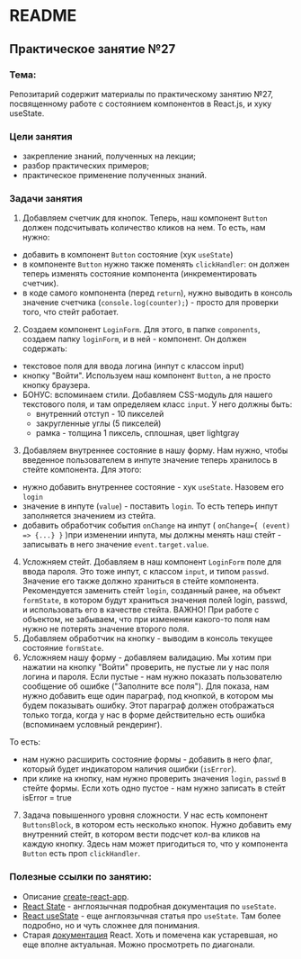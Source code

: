 # README

## Практическое занятие №27

### Тема:

Репозитарий содержит материалы по практическому занятию №27, посвященному работе с состоянием компонентов в React.js, и хуку useState.

### Цели занятия
- закрепление знаний, полученных на лекции;
- разбор практических примеров;
- практическое применение полученных знаний.

### Задачи занятия
1. Добавляем счетчик для кнопок. Теперь, наш компонент `Button` должен подсчитывать количество кликов на нем. То есть, нам нужно:
 - добавить в компонент `Button` состояние (хук `useState`)
 - в компоненте `Button` нужно также поменять `clickHandler`: он должен теперь изменять состояние компонента (инкрементировать счетчик).
 - в коде самого компонента (перед `return`), нужно выводить в консоль значение счетчика (`console.log(counter);`) - просто для проверки того, что стейт работает.
2. Создаем компонент `LoginForm`. Для этого, в папке `components`, создаем папку `loginForm`, и в ней - компонент. Он должен содержать:
 - текстовое поля для ввода логина (инпут с классом input)
 - кнопку "Войти". Используем наш компонент `Button`, а не просто кнопку браузера.
 - БОНУС: вспоминаем стили. Добавляем CSS-модуль для нашего текстового поля, и там определяем класс `input`. У него должны быть:
     - внутренний отступ - 10 пикселей
     - закругленные углы (5 пикселей)
     - рамка - толщина 1 пиксель, сплошная, цвет lightgray
3. Добавляем внутреннее состояние в нашу форму. Нам нужно, чтобы введенное пользователем в инпуте значение теперь хранилось в стейте компонента. Для этого:
 - нужно добавить внутреннее состояние - хук `useState`. Назовем его `login`
 - значение в инпуте (`value`) - поставить `login`. То есть теперь инпут заполняется значением из стейта.
 - добавить обработчик события `onChange` на инпут ( `onChange={ (event) => {...} }` )при изменении инпута, мы должны менять наш стейт - записывать в него значение `event.target.value`.
4. Усложняем стейт. Добавляем в наш компонент `LoginForm` поле для ввода пароля. Это тоже инпут, с классом `input`, и типом `passwd`. Значение его также должно храниться в стейте компонента. Рекомендуется заменить стейт `login`, созданный ранее, на объект `formState`, в котором будут храниться значения полей login, passwd, и использовать его в качестве стейта. ВАЖНО! При работе с объектом, не забываем, что при изменении какого-то поля нам нужно не потерять значение второго поля.
5. Добавляем обработчик на кнопку - выводим в консоль текущее состояние `formState`.
6. Усложняем нашу форму - добавляем валидацию. Мы хотим при нажатии на кнопку "Войти" проверить, не пустые ли у нас поля логина и пароля. Если пустые - нам нужно показать пользователю сообщение об ошибке ("Заполните все поля"). Для показа, нам нужно добавить еще один параграф, под кнопкой, в котором мы будем показывать ошибку. Этот параграф должен отображаться только тогда, когда у нас в форме действительно есть ошибка (вспоминаем условный рендеринг).

То есть:
 - нам нужно расширить состояние формы - добавить в него флаг, который будет индикатором наличия ошибки (`isError`).
 - при клике на кнопку, нам нужно проверить значения `login`, `passwd` в стейте формы. Если хоть одно пустое - нам нужно записать в стейт isError = true
7. Задача повышенного уровня сложности. У нас есть компонент `ButtonsBlock`, в котором есть несколько кнопок. Нужно добавить ему внутренний стейт, в котором вести подсчет кол-ва кликов на каждую кнопку. Здесь нам может пригодиться то, что у компонента `Button` есть проп `clickHandler`.

### Полезные ссылки по занятию:
 - Описание [create-react-app](https://create-react-app.dev/).
 - [React State](https://react.dev/learn/state-a-components-memory) - англоязычная подробная документация по `useState`.
 - [React useState](https://dmitripavlutin.com/react-usestate-hook-guide/#1-state-management-using-usestate) - еще англоязычная статья про `useState`. Там более подробно, но и чуть сложнее для понимания.
 - Старая [документация](https://legacy.reactjs.org/docs/components-and-props.html) React. Хоть и помечена как устаревшая, но еще вполне актуальная. Можно просмотреть по диагонали.
